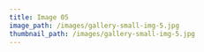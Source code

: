 ```yaml
---
title: Image 05
image_path: /images/gallery-small-img-5.jpg
thumbnail_path: /images/gallery-small-img-5.jpg
---
```

